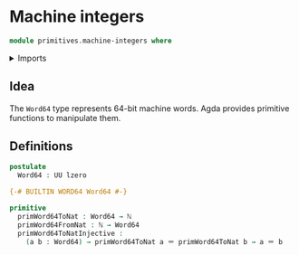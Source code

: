 # Machine integers

```agda
module primitives.machine-integers where
```

<details><summary>Imports</summary>

```agda
open import elementary-number-theory.natural-numbers

open import foundation-core.identity-types
open import foundation.universe-levels
```

</details>

## Idea

The `Word64` type represents 64-bit machine words. Agda provides primitive
functions to manipulate them.

## Definitions

```agda
postulate
  Word64 : UU lzero

{-# BUILTIN WORD64 Word64 #-}

primitive
  primWord64ToNat : Word64 → ℕ
  primWord64FromNat : ℕ → Word64
  primWord64ToNatInjective :
    (a b : Word64) → primWord64ToNat a ＝ primWord64ToNat b → a ＝ b
```
